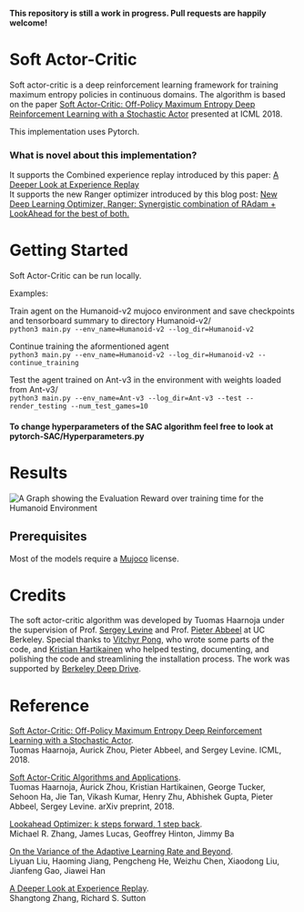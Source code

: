 **This repository is still a work in progress. Pull requests are happily welcome!**



# Soft Actor-Critic

Soft actor-critic is a deep reinforcement learning framework for training maximum entropy policies in continuous domains. The algorithm is based on the paper [Soft Actor-Critic: Off-Policy Maximum Entropy Deep Reinforcement Learning with a Stochastic Actor](https://arxiv.org/abs/1801.01290) presented at ICML 2018.

This implementation uses Pytorch.

### What is novel about this implementation?

It supports the Combined experience replay introduced by this paper: [A Deeper Look at Experience Replay](https://arxiv.org/abs/1712.01275) <br>
It supports the new Ranger optimizer introduced by this blog post: [New Deep Learning Optimizer, Ranger: Synergistic combination of RAdam + LookAhead for the best of both.](https://medium.com/@lessw/new-deep-learning-optimizer-ranger-synergistic-combination-of-radam-lookahead-for-the-best-of-2dc83f79a48d)


# Getting Started

Soft Actor-Critic can be run locally.

Examples:

Train agent on the Humanoid-v2 mujoco environment and save checkpoints and tensorboard summary to directory Humanoid-v2/ <br>
`python3 main.py --env_name=Humanoid-v2 --log_dir=Humanoid-v2`

Continue training the aformentioned agent <br>
`python3 main.py --env_name=Humanoid-v2 --log_dir=Humanoid-v2 --continue_training`

Test the agent trained on Ant-v3 in the environment with weights loaded from Ant-v3/ <br>
`python3 main.py --env_name=Ant-v3 --log_dir=Ant-v3 --test --render_testing --num_test_games=10`

#### To change hyperparameters of the SAC algorithm feel free to look at pytorch-SAC/Hyperparameters.py


# Results
[graph]: https://https://github.com/Fable67/Soft-Actor-Critic-Pytorch/blob/master/assets/EvaluationRewardsHumanoid-v2.png "Evaluation Reward for Humanoid Environment"
![A Graph showing the Evaluation Reward over training time for the Humanoid Environment][graph] 


## Prerequisites

Most of the models require a [Mujoco](https://www.roboti.us/license.html) license.


# Credits

The soft actor-critic algorithm was developed by Tuomas Haarnoja under the supervision of Prof. [Sergey Levine](https://people.eecs.berkeley.edu/~svlevine/) and Prof. [Pieter Abbeel](https://people.eecs.berkeley.edu/~pabbeel/) at UC Berkeley. Special thanks to [Vitchyr Pong](https://github.com/vitchyr), who wrote some parts of the code, and [Kristian Hartikainen](https://github.com/hartikainen) who helped testing, documenting, and polishing the code and streamlining the installation process. The work was supported by [Berkeley Deep Drive](https://deepdrive.berkeley.edu/).


# Reference

[Soft Actor-Critic: Off-Policy Maximum Entropy Deep Reinforcement Learning with a Stochastic Actor](https://arxiv.org/abs/1801.01290).  
Tuomas Haarnoja, Aurick Zhou, Pieter Abbeel, and Sergey Levine. ICML, 2018.

[Soft Actor-Critic Algorithms and Applications](https://arxiv.org/abs/1812.05905).  
Tuomas Haarnoja, Aurick Zhou, Kristian Hartikainen, George Tucker, Sehoon Ha, Jie Tan, Vikash Kumar, Henry Zhu, Abhishek Gupta, Pieter Abbeel, Sergey Levine. arXiv preprint, 2018.

[Lookahead Optimizer: k steps forward, 1 step back](https://arxiv.org/abs/1907.08610v1). <br>
Michael R. Zhang, James Lucas, Geoffrey Hinton, Jimmy Ba

[On the Variance of the Adaptive Learning Rate and Beyond](https://arxiv.org/abs/1908.03265v1). <br>
Liyuan Liu, Haoming Jiang, Pengcheng He, Weizhu Chen, Xiaodong Liu, Jianfeng Gao, Jiawei Han

[A Deeper Look at Experience Replay](https://arxiv.org/abs/1712.01275). <br>
Shangtong Zhang, Richard S. Sutton
